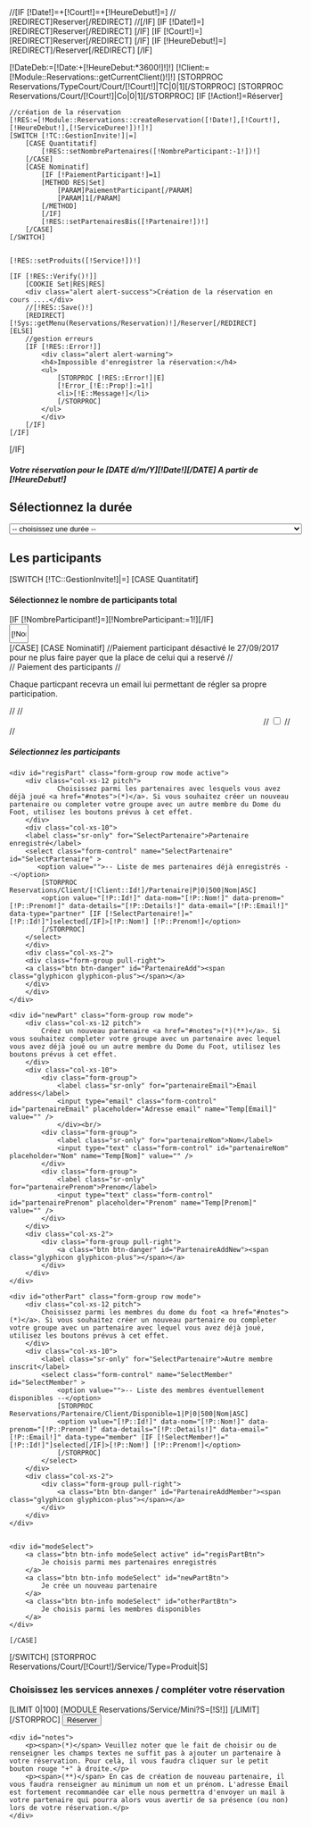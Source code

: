 <form action="" method="POST">
    //[IF [!Date!]=+[!Court!]=+[!HeureDebut!]=]
    //    [REDIRECT]Reserver[/REDIRECT]
    //[/IF]
    [IF [!Date!]=]
        [REDIRECT]Reserver[/REDIRECT]
    [/IF]
    [IF [!Court!]=]
        [REDIRECT]Reserver[/REDIRECT]
    [/IF]
    [IF [!HeureDebut!]=]
        [REDIRECT]/Reserver[/REDIRECT]
    [/IF]


[!DateDeb:=[!Date:+[!HeureDebut:*3600!]!]!]
[!Client:=[!Module::Reservations::getCurrentClient()!]!]
[STORPROC Reservations/TypeCourt/Court/[!Court!]|TC|0|1][/STORPROC]
[STORPROC Reservations/Court/[!Court!]|Co|0|1][/STORPROC]
[IF [!Action!]=Réserver]

    //création de la réservation
    [!RES:=[!Module::Reservations::createReservation([!Date!],[!Court!],[!HeureDebut!],[!ServiceDuree!])!]!]
    [SWITCH [!TC::GestionInvite!]|=]
        [CASE Quantitatif]
            [!RES::setNombrePartenaires([!NombreParticipant:-1!])!]
        [/CASE]
        [CASE Nominatif]
            [IF [!PaiementParticipant!]=1]
            [METHOD RES|Set]
                [PARAM]PaiementParticipant[/PARAM]
                [PARAM]1[/PARAM]
            [/METHOD]
            [/IF]
            [!RES::setPartenairesBis([!Partenaire!])!]
        [/CASE]
    [/SWITCH]


    [!RES::setProduits([!Service!])!]

    [IF [!RES::Verify()!]]
        [COOKIE Set|RES|RES]
        <div class="alert alert-success">Création de la réservation en cours ....</div>
        //[!RES::Save()!]
        [REDIRECT][!Sys::getMenu(Reservations/Reservation)!]/Reserver[/REDIRECT]
    [ELSE]
        //gestion erreurs
        [IF [!RES::Error!]]
            <div class="alert alert-warning">
            <h4>Impossible d'enregistrer la réservation:</h4>
            <ul>
                [STORPROC [!RES::Error!]|E]
                [!Error_[!E::Prop!]:=1!]
                <li>[!E::Message!]</li>
                [/STORPROC]
            </ul>
            </div>
        [/IF]
    [/IF]
[/IF]




<input type="hidden" name="Date" value="[!Date!]" />
<input type="hidden" name="Court" value="[!Court!]" />
<input type="hidden" name="HeureDebut" value="[!HeureDebut!]" />
<div class="row">
    <div class="col-md-12">
        <h5>Votre réservation pour le [DATE d/m/Y][!Date!][/DATE] A partir  de [!HeureDebut!]</h5>
        <h2>Sélectionnez la durée</h2>
        <select name="ServiceDuree"  class="form-control">
            <option value=""> -- choisissez une durée -- </option>
            [STORPROC Reservations/Court/[!Court!]/Service/Type=Reservation|S]
                <option value="[!S::Id!]" [IF [!ServiceDuree!]=[!S::Id!]]selected="selected"[/IF]>[!S::Titre!] -  [!Utils::getPrice([!S::getTarif([!Client!],[!DateDeb!],[!DateDeb:+3600!])!])!] €</option>
            [/STORPROC]
            [STORPROC Reservations/TypeCourt/Court/[!Court!]|TC]
                [STORPROC Reservations/TypeCourt/[!TC::Id!]/Service/Type=Reservation|S]
                    <option value="[!S::Id!]" [IF [!ServiceDuree!]=[!S::Id!]]selected="selected"[/IF]>[!S::Titre!] -  [!Utils::getPrice([!S::getTarif([!Client!],[!DateDeb!],[!DateDeb:+3600!])!])!] €</option>
                [/STORPROC]
            [/STORPROC]
    </select>
    <h2>Les participants</h2>
[SWITCH [!TC::GestionInvite!]|=]
    [CASE Quantitatif]
    <div class="well" style="overflow:hidden">
        <div class="row">
            <div class="col-xs-7">
                <h4>Sélectionnez le nombre de participants total</h4>
            </div>
            [IF [!NombreParticipant!]=][!NombreParticipant:=1!][/IF]
            <div class="col-xs-5">
                <a class="btn btn-danger pull-right" onclick="on[!S::Id!]Plus()"><span class="glyphicon glyphicon-plus"></span></a>
                <input type="text" class=" pull-right" style="width: 34px;height: 34px;text-align: center;" name="NombreParticipant" id="NombreParticipant" value="[!NombreParticipant!]"/>
                <a class="btn btn-danger pull-right" onclick="on[!S::Id!]Moins()"><span class="glyphicon glyphicon-minus"></span></a>
                <script>
                    function on[!S::Id!]Plus(){
                        if ($('#NombreParticipant').val()<100)
                            $('#NombreParticipant').val(parseInt($('#NombreParticipant').val())+1);
                    }
                    function on[!S::Id!]Moins(){
                        if ($('#NombreParticipant').val()>1)
                            $('#NombreParticipant').val(parseInt($('#NombreParticipant').val())-1);
                    }
                </script>
            </div>
        </div>
    </div>
    [/CASE]
    [CASE Nominatif]
        //Paiement participant désactivé le 27/09/2017 pour ne plus faire payer que la place de celui qui a reservé
//    <div class="form-group group-PaiementParticipant row">
//        <label class="col-sm-7 control-label">Paiement des participants
//            <p style="font-weight: normal;">Chaque particpant recevra un email lui permettant de régler sa propre participation.</p>
//        </label>
//        <div class="col-sm-5" style="text-align: right;">
//            <input type="checkbox" name="PaiementParticipant" [IF [!PaiementParticipant!]]checked="checked"[/IF] class="switch pull-right" value="1">
//        </div>
//    </div>
    <h5>Sélectionnez les participants</h5>
    <div id="Partenaires">
    </div>

    <div id="regisPart" class="form-group row mode active">
        <div class="col-xs-12 pitch">
                Choisissez parmi les partenaires avec lesquels vous avez déjà joué <a href="#notes">(*)</a>. Si vous souhaitez créer un nouveau partenaire ou completer votre groupe avec un autre membre du Dome du Foot, utilisez les boutons prévus à cet effet.
        </div>
        <div class="col-xs-10">
        <label class="sr-only" for="SelectPartenaire">Partenaire enregistré</label>
        <select class="form-control" name="SelectPartenaire" id="SelectPartenaire" >
           <option value="">-- Liste de mes partenaires déjà enregistrés --</option>
            [STORPROC Reservations/Client/[!Client::Id!]/Partenaire|P|0|500|Nom|ASC]
            <option value="[!P::Id!]" data-nom="[!P::Nom!]" data-prenom="[!P::Prenom!]" data-details="[!P::Details!]" data-email="[!P::Email!]" data-type="partner" [IF [!SelectPartenaire!]="[!P::Id!]"]selected[/IF]>[!P::Nom!] [!P::Prenom!]</option>
            [/STORPROC]
        </select>
        </div>
        <div class="col-xs-2">
        <div class="form-group pull-right">
        <a class="btn btn-danger" id="PartenaireAdd"><span class="glyphicon glyphicon-plus"></span></a>
        </div>
        </div>
    </div>

    <div id="newPart" class="form-group row mode">
        <div class="col-xs-12 pitch">
            Créez un nouveau partenaire <a href="#notes">(*)(**)</a>. Si vous souhaitez completer votre groupe avec un partenaire avec lequel vous avez déjà joué ou un autre membre du Dome du Foot, utilisez les boutons prévus à cet effet.
        </div>
        <div class="col-xs-10">
            <div class="form-group">
                <label class="sr-only" for="partenaireEmail">Email address</label>
                <input type="email" class="form-control" id="partenaireEmail" placeholder="Adresse email" name="Temp[Email]" value="" />
                </div><br/>
            <div class="form-group">
                <label class="sr-only" for="partenaireNom">Nom</label>
                <input type="text" class="form-control" id="partenaireNom" placeholder="Nom" name="Temp[Nom]" value="" />
            </div>
            <div class="form-group">
                <label class="sr-only" for="partenairePrenom">Prenom</label>
                <input type="text" class="form-control" id="partenairePrenom" placeholder="Prenom" name="Temp[Prenom]" value="" />
            </div>
        </div>
        <div class="col-xs-2">
            <div class="form-group pull-right">
                <a class="btn btn-danger" id="PartenaireAddNew"><span class="glyphicon glyphicon-plus"></span></a>
            </div>
        </div>
    </div>

    <div id="otherPart" class="form-group row mode">
        <div class="col-xs-12 pitch">
            Choisissez parmi les membres du dome du foot <a href="#notes">(*)</a>. Si vous souhaitez créer un nouveau partenaire ou completer votre groupe avec un partenaire avec lequel vous avez déjà joué, utilisez les boutons prévus à cet effet.
        </div>
        <div class="col-xs-10">
            <label class="sr-only" for="SelectPartenaire">Autre membre inscrit</label>
            <select class="form-control" name="SelectMember" id="SelectMember" >
                <option value="">-- Liste des membres éventuellement disponibles --</option>
                [STORPROC Reservations/Partenaire/Client/Disponible=1|P|0|500|Nom|ASC]
                <option value="[!P::Id!]" data-nom="[!P::Nom!]" data-prenom="[!P::Prenom!]" data-details="[!P::Details!]" data-email="[!P::Email!]" data-type="member" [IF [!SelectMember!]="[!P::Id!]"]selected[/IF]>[!P::Nom!] [!P::Prenom!]</option>
                [/STORPROC]
            </select>
        </div>
        <div class="col-xs-2">
            <div class="form-group pull-right">
                <a class="btn btn-danger" id="PartenaireAddMember"><span class="glyphicon glyphicon-plus"></span></a>
            </div>
        </div>
    </div>


    <div id="modeSelect">
        <a class="btn btn-info modeSelect active" id="regisPartBtn">
            Je choisis parmi mes partenaires enregistrés
        </a>
        <a class="btn btn-info modeSelect" id="newPartBtn">
            Je crée un nouveau partenaire
        </a>
        <a class="btn btn-info modeSelect" id="otherPartBtn">
            Je choisis parmi les membres disponibles
        </a>
    </div>

    [/CASE]
[/SWITCH]
    [STORPROC Reservations/Court/[!Court!]/Service/Type=Produit|S]
        <h3>Choisissez les services annexes / compléter votre réservation</h3>
        [LIMIT 0|100]
            [MODULE Reservations/Service/Mini?S=[!S!]]
        [/LIMIT]
    [/STORPROC]
    <input type="submit" name="Action" value="Réserver" class="btn btn-success btn-lg btn-block" />

    <div id="notes">
        <p><span>(*)</span> Veuillez noter que le fait de choisir ou de renseigner les champs textes ne suffit pas à ajouter un partenaire à votre réservation. Pour celà, il vous faudra cliquer sur le petit bouton rouge "+" à droite.</p>
        <p><span>(**)</span> En cas de création de nouveau partenaire, il vous faudra renseigner au minimum un nom et un prénom. L'adresse Email est fortement recommandée car elle nous permettra d'envoyer un mail à votre partenaire qui pourra alors vous avertir de sa présence (ou non) lors de votre réservation.</p>
    </div>
</div>
</div>
        </form>
<script type="text/javascript">
var detached = new Array();
//var button ='<a class="btn btn-info modeSelect active" id="regisPartBtn">' +
//    '            Je choisi parmi mes partenaires enregistrés' +
//    '        </a>';

function addListener(){
    $('#modeSelect .btn').on('click',function(e){
        e.preventDefault();
        e.stopPropagation();

        //$('#modeSelect .btn').off('click');

        $(this).addClass('active');
        //$('#modeSelect').append(button);
        $(this).siblings().removeClass('active');
        //button = $(this).detach();

        //addListener();

        switch ($(this).attr('id')){
            case 'newPartBtn':
                $('#newPart').addClass('active');
                $('#newPart').siblings('.mode').removeClass('active');
                break;
            case 'otherPartBtn':
                $('#otherPart').addClass('active');
                $('#otherPart').siblings('.mode').removeClass('active');
                break;
            default:
                $('#regisPart').addClass('active');
                $('#regisPart').siblings('.mode').removeClass('active');
        }
    });
}


$('#PartenaireAdd').on('click',function () {
    //récupération du partenaire sélectionné

    var id = $('#SelectPartenaire option:selected').val();
    if (!id||$('#part-'+id)[0])return;
    var nom = $('#SelectPartenaire option:selected').attr('data-nom');
    var prenom = $('#SelectPartenaire option:selected').attr('data-prenom');
    var details = $('#SelectPartenaire option:selected').attr('data-details');
    var email = $('#SelectPartenaire option:selected').attr('data-email');
    addPartenaire(id,nom,email,prenom,details,'partner');
    detached.push($('#SelectPartenaire option:selected').detach());

});

$('#PartenaireAddNew').on('click',function () {
    //récupération du partenaire sélectionné

    var nom = $('#partenaireNom').val();
    var prenom = $('#partenairePrenom').val();
    var email = $('#partenaireEmail').val();
    $.ajax({
        url: "/[!Query!]/newPartner.json",
        data: {
           nom:nom,
            prenom:prenom,
            email:email
        },
        method: 'POST'
    }).success(function (response) {
        if(response.success){
            var opts = $('option[data-nom]');
            var type = 'new'
            $.each(opts,function(k,opt){
                var d = $(opt).data();
                if($(opt).val() == response.data.id && d.email == response.data.email && d.nom == response.data.nom && d.prenom == response.data.prenom ){
                    type = d.type;
                    detached.push($(opt).detach());
                }
            });
            addPartenaire(response.data.id,response.data.nom,response.data.email,response.data.prenom,response.data.details,type);
            $('#partenaireEmail').val('');
            $('#partenaireNom').val('');
            $('#partenairePrenom').val('');
        }else{
            var errors ="";
            $.each(response.data.errors,function(k,v){
                errors += '<li>'+v+'</li>';
            })
            var html = '<div id="partner_error" class="alert alert-warning"> \
                            <h4>Impossible d\'ajouter le partenaire:</h4> \
                            <ul>'+
                            errors
                            +' </ul> \
                        </div>';
            $('#Partenaires').append(html);
        }

    }).fail(function (reponse){
        console.log('erreur ajax',reponse);
    }).done(function (reponse){

    });





});

$('#PartenaireAddMember').on('click',function () {
    //récupération du partenaire sélectionné

    var id = $('#SelectMember option:selected').val();
    if (!id||$('#part-'+id)[0])return;
    var nom = $('#SelectMember option:selected').attr('data-nom');
    var prenom = $('#SelectMember option:selected').attr('data-prenom');
    var details = $('#SelectMember option:selected').attr('data-details');
    var email = $('#SelectMember option:selected').attr('data-email');
    addPartenaire(id,nom,email,prenom,details,'member');
    detached.push($('#SelectMember option:selected').detach());
});

var partenaire= 0;
function addPartenaire(id,nom,email,prenom,details,type) {
    $('#partner_error').remove();

    var alr = $('#Partenaires .btn-tennis');
    console.log(alr);
    for (var i = 0; i < alr.length; i++){
        var v = alr[i];
        if ($(v).data('id') == id) {
            var html = '<div id="partner_error" class="alert alert-warning"> \
                            <h4>Impossible d\'ajouter le partenaire:</h4> \
                            <ul>\
                                <li>Ce partenaire est déjà inscrit</li> \
                            </ul> \
                        </div>';
            $('#Partenaires').append(html);
            return false;
        }
    }



    [IF [!Co::Capacite!]]
        [!Part:=[!Co::Capacite!]-1!]
        if(partenaire >= [!Part!]) return false;
        if(partenaire == [!Part!] - 1) $('#PartenaireAjout').hide();
    [/IF]
    if (!nom)nom='';
    if (!email)email='';
    if (!prenom)prenom='';
    if (!details)details='';
    partenaire++;
    //console.log('Ajout partenaire',partenaire);
    $('#Partenaires').append($('<div class="btn-tennis del" data-nom="'+nom+'" data-id="'+id+'" data-details="'+details+'" id="part-'+id+'" onclick="suppPartenaire('+id+',\''+type+'\')">'+
        '<input type="hidden" name="Partenaire['+partenaire+'][Details]" value="'+details+'" />'+
        '<input type="hidden" name="Partenaire['+partenaire+'][Id]" value="'+id+'" />'+
        '<input type="hidden" name="Partenaire['+partenaire+'][Nom]" value="'+nom+'" />'+
        '<input type="hidden" name="Partenaire['+partenaire+'][Prenom]" value="'+prenom+'" />'+
        '<input type="hidden" name="Partenaire['+partenaire+'][Email]" value="'+email+'" />'+
        '<a class="btn btn-danger pull-right"><span class="glyphicon glyphicon-minus"></span></a>'+
        '<h3>'+nom+' '+prenom+'</h3>'+
        '<p>'+details+'</p>'+
        '</div>'));'[!P::Id!]'
}
function suppPartenaire(id,type) {
    $('#partner_error').remove();

    //console.log('supp partenaire',id);
    $('#part-'+id).detach();
    partenaire--;
    $('#PartenaireAjout').show();


    if(type == 'partner'){
        $.each(detached,function(k,v){
            if($(v).val()==id) $('#SelectPartenaire').append($(v));
            return;
        });
    }
    if(type == 'member'){
        $.each(detached,function(k,v){
            if($(v).val()==id) $('#SelectMember').append($(v));
            return;
        });
    }
    if(type == 'new'){
        var option = ' <option value="'+$(this).data('id')+'" data-nom="'+$(this).data('nom')+'" data-prenom="'+$(this).data('prenom')+'" data-details="'+$(this).data('details')+'" data-email="'+$(this).data('email')+'" data-type="partner">[!P::Nom!] [!P::Prenom!]</option>'
        $('#SelectPartenaire').append(option);
    }
}

$(
        function () {

            addListener();


            [STORPROC Reservations/Client/UserId=[!Sys::User::Id!]|TCli][/STORPROC]
            [!TPart:=[!TCli::getOneParent(Partenaire)!]!]
            var thisId = [!TPart::Id!];
            //Clean des doublons partenaire et membre dispo à la fois
            var parts = $('option[data-type=partner]');
            var membs = $('option[data-type=member]');
            for(var n = 0; n < parts.length; n++){
                var part = parts[n];
                for(var m = 0; m < membs.length; m++) {
                    var memb = membs[m];
                    if($(part).val() == thisId) {
                        $(part).remove();
                    }
                    if($(part).val() == $(memb).val() || $(memb).val() == thisId ){
                        $(memb).remove();
                        membs.splice(m,1);
                    }
                }
            }


            var added = new Array();
            [IF [!Partenaire!]]
                [STORPROC [!Partenaire!]|P]
                    addPartenaire('[!P::Id!]', '[UTIL ADDSLASHES][!P::Nom!][/UTIL]', '[UTIL ADDSLASHES][!P::Email!][/UTIL]', '[UTIL ADDSLASHES][!P::Prenom!][/UTIL]','[UTIL ADDSLASHES][!P::Details!][/UTIL]');
                    added.push([!P::Id!]);
            [/STORPROC]
            [/IF]

            $.each(parts,function(k1,v1){
                $.each(added,function(k2,v2){
                    if($(v1).val() == v2){
                        detached.push($(v1).detach());
                        $('.btn-tennis[data-id='+v2+']').data('type','partner');
                    }
                });
            });

            $.each(membs,function(k1,v1){
                $.each(added,function(k2,v2){
                    if($(v1).val() == v2){
                        detached.push($(v1).detach());
                        $('.btn-tennis[data-id='+v2+']').data('type','member');
                    }
                });
            });
        }
);
</script>